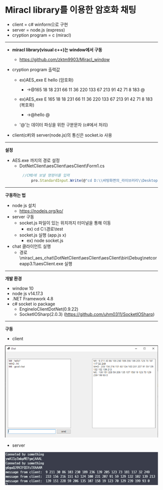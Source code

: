 # Miracl library를 이용한 암호화 채팅

- client = c# winform으로 구현  
- server = node.js (express)  
- cryption program = c (miracl)  
***
- __miracl library(visual c++)는 window에서 구동__
     - https://github.com/zktm9903/Miracl_window



- cryption program 출력값   
  - ex)AES_exe E hello (암호화)  
    - ->@165 18 18 231 66 11 36 220 133 67 213 91 42 71 8 183 @  
  - ex)AES_exe E 165 18 18 231 66 11 36 220 133 67 213 91 42 71 8 183 (복호화)  
    - ->@hello @

  - '@'는 데이터 파싱을 위한 구분문자  (c#에서 처리)



- client(c#)와 server(node.js)의 통신은 socket.io 사용  


***
__설정__  

- AES.exe 까지의 경로 설정 
  - DotNetClient\aesClient\aesClient\Form1.cs  

```js
        //CMD에 보낼 명령어를 입력
            pro.StandardInput.Write(@"cd D:\\바탕화면의_라이브러리\\Desktop\\miracl_aes_chat\\cryptionC\\AES\\x64\\Debug" + Environment.NewLine); //경로 설정
```
 

***
__구동하는 법__

- node js 설치 
  - https://nodejs.org/ko/
- server 구동
  - socket.js 파일이 있는 위치까지 터미널을 통해 이동
    - ex) cd C:\경로\test
  - socket.js 실행 (app.js x)
    - ex) node socket.js
- chat 클라이언트 실행
  - 경로\miracl_aes_chat\DotNetClient\aesClient\aesClient\bin\Debug\netcoreapp3.1\aesClient.exe 실행

***

__개발 환경__

- window 10
- node js v14.17.3
- .NET Framework 4.8
- c# socket io package  
  - EngineIoClientDotNet(0.9.22)
  - SocketIOSharp(2.0.3) (https://github.com/uhm0311/SocketIOSharp)

***
__구동__  
- client
<img src=./IMG/client.PNG width="600">   

- server  
<img src=./IMG/server.PNG> 


